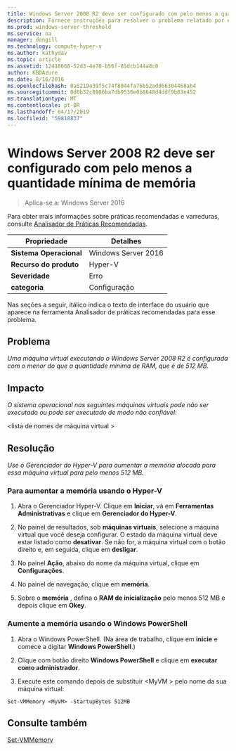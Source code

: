```yaml
---
title: Windows Server 2008 R2 deve ser configurado com pelo menos a quantidade mínima de memória
description: Fornece instruções para resolver o problema relatado por essa regra do analisador de práticas recomendadas.
ms.prod: windows-server-threshold
ms.service: na
manager: dongill
ms.technology: compute-hyper-v
ms.author: kathydav
ms.topic: article
ms.assetid: 12418668-52d3-4e70-b56f-85dcb144a8c0
author: KBDAzure
ms.date: 8/16/2016
ms.openlocfilehash: 0a5219a39f5c74f8044fa76b52add66304468ab4
ms.sourcegitcommit: 0d0b32c8986ba7db9536e0b8648d4ddf9b03e452
ms.translationtype: MT
ms.contentlocale: pt-BR
ms.lasthandoff: 04/17/2019
ms.locfileid: "59818837"
---
```

# <a name="windows-server-2008-r2-should-be-configured-with-at-least-the-minimum-amount-of-memory"></a>Windows Server 2008 R2 deve ser configurado com pelo menos a quantidade mínima de memória

>Aplica-se a: Windows Server 2016

Para obter mais informações sobre práticas recomendadas e varreduras, consulte [Analisador de Práticas Recomendadas](https://go.microsoft.com/fwlink/?LinkId=122786).  
  
|Propriedade|Detalhes|  
|-|-|  
|**Sistema Operacional**|Windows Server 2016|  
|**Recurso do produto**|Hyper-V|  
|**Severidade**|Erro|  
|**categoria**|Configuração|  
  
Nas seções a seguir, itálico indica o texto de interface do usuário que aparece na ferramenta Analisador de práticas recomendadas para esse problema.  
  
## <a name="issue"></a>Problema  
  
*Uma máquina virtual executando o Windows Server 2008 R2 é configurada com o menor do que a quantidade mínima de RAM, que é de 512 MB.*  
  
## <a name="impact"></a>Impacto  
  
*O sistema operacional nas seguintes máquinas virtuais pode não ser executado ou pode ser executado de modo não confiável:*  
  
  
\<lista de nomes de máquina virtual >  
  
## <a name="resolution"></a>Resolução  
  
*Use o Gerenciador do Hyper-V para aumentar a memória alocada para essa máquina virtual para pelo menos 512 MB.*  
  
### <a name="to-increase-the-memory-using-hyper-v"></a>Para aumentar a memória usando o Hyper-V  
  
1.  Abra o Gerenciador Hyper-V. Clique em **Iniciar**, vá em **Ferramentas Administrativas** e clique em **Gerenciador do Hyper-V**.  
  
2.  No painel de resultados, sob **máquinas virtuais**, selecione a máquina virtual que você deseja configurar. O estado da máquina virtual deve estar listado como **desativar**. Se não for, a máquina virtual com o botão direito e, em seguida, clique em **desligar**.  
  
3.  No painel **Ação**, abaixo do nome da máquina virtual, clique em **Configurações**.  
  
4.  No painel de navegação, clique em **memória**.  
  
5.  Sobre o **memória** , defina o **RAM de inicialização** pelo menos 512 MB e depois clique em **Okey**.  
  
### <a name="increase-the-memory-using-windows-powershell"></a>Aumente a memória usando o Windows PowerShell  
  
1.  Abra o Windows PowerShell. (Na área de trabalho, clique em **inicie** e comece a digitar **Windows PowerShell**.)  
  
2.  Clique com botão direito **Windows PowerShell** e clique em **executar como administrador**.  
  
3.  Execute este comando depois de substituir \<MyVM > pelo nome da sua máquina virtual:  
  
```  
Set-VMMemory <MyVM> -StartupBytes 512MB  
```  
  
## <a name="see-also"></a>Consulte também  
[Set-VMMemory](https://technet.microsoft.com/library/hh848572.aspx)  
  


